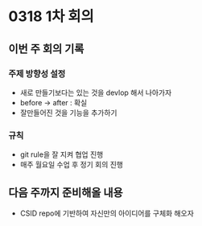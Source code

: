 # 0318 1차 회의
## 이번 주 회의 기록
### 주제 방향성 설정
- 새로 만들기보다는 있는 것을 devlop 해서 나아가자
- before → after : 확실
- 잘만들어진 것을 기능을 추가하기

### 규칙
- git rule을 잘 지켜 협업 진행
- 매주 월요일 수업 후 정기 회의 진행

## 다음 주까지 준비해올 내용
- CSID repo에 기반하여 자신만의 아이디어를 구체화 해오자

